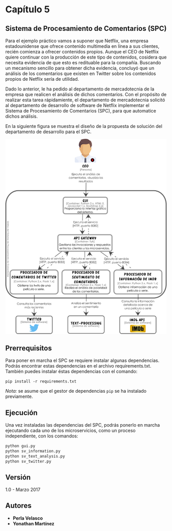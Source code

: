 # Capítulo 5

## Sistema de Procesamiento de Comentarios (SPC)

Para el ejemplo práctico vamos a suponer que Netflix, una empresa estadounidense que ofrece contenido multimedia en línea a sus clientes, recién comienza a ofrecer contenidos propios. Aunque el CEO de Netflix quiere continuar con la producción de este tipo de contenidos, cosidera que necesita evidencia de que esto es redituable para la compañía. Buscando un mecanismo sencillo para obtener dicha evidencia, concluyó que un análisis de los comentarios que existen en Twitter sobre los contenidos propios de Netflix sería de utilidad. 

Dado lo anterior, le ha pedido al departamento de mercadotecnia de la empresa que realicen el análisis de dichos comentarios. Con el propósito de realizar esta tarea rápidamiente, el departamento de mercadotecnia solicitó al departamento de desarrollo de software de Netflix implementar el Sistema de Procesamiento de Comentarios (SPC), para que automatice dichos análisis.

En la siguiente figura se muestra el diseño de la propuesta de solución del departamento de desarrollo para el SPC.

![Vista de contenedores del SPC](docs/diagrama_contenedores_capitulo_5.png)

## Prerrequisitos

Para poner en marcha el SPC se requiere instalar algunas dependencias. Podrás encontrar estas dependencias en el archivo requirements.txt. También puedes instalar éstas dependencias con el comando:

```shell
pip install -r requirements.txt
```

*Nota:* se asume que el gestor de dependencias `pip` se ha instalado previamente.

## Ejecución

Una vez instaladas las dependencias del SPC, podrás ponerlo en marcha ejecutando cada uno de los microservicios, como un proceso independiente, con los comandos:

```shell
python gui.py
python sv_information.py
python sv_text_analysis.py
python sv_twitter.py
```

## Versión

1.0 - Marzo 2017

## Autores

* **Perla Velasco**
* **Yonathan Martínez**